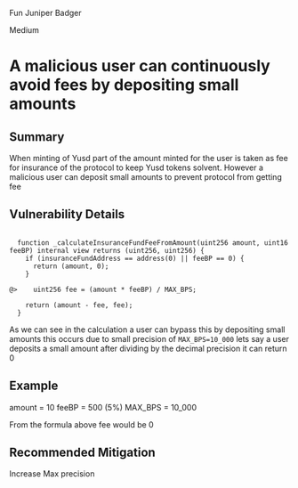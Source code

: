 Fun Juniper Badger

Medium

# A malicious user can continuously avoid fees by depositing small amounts

## Summary
When minting of Yusd part of the amount minted for the user is taken as fee for insurance of the protocol to keep Yusd tokens solvent. However a malicious user can deposit small amounts to prevent protocol from getting fee
## Vulnerability Details
```solidity

  function _calculateInsuranceFundFeeFromAmount(uint256 amount, uint16 feeBP) internal view returns (uint256, uint256) {
    if (insuranceFundAddress == address(0) || feeBP == 0) {
      return (amount, 0);
    }

@>    uint256 fee = (amount * feeBP) / MAX_BPS;

    return (amount - fee, fee);
  }
```
As we can see in the calculation a user can bypass this by depositing small amounts this occurs due to small precision of `MAX_BPS=10_000` lets say a user deposits a small amount after dividing by the decimal precision it can return 0 

## Example
amount = 10
feeBP = 500 (5%)
MAX_BPS = 10_000

From the formula above fee would be 0

## Recommended Mitigation
Increase Max precision